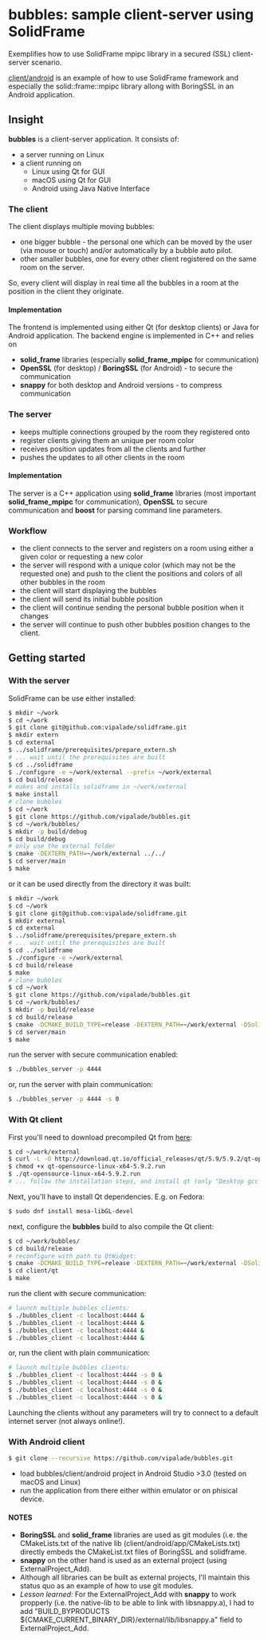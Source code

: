 # bubbles: sample client-server using SolidFrame

Exemplifies how to use SolidFrame mpipc library in a secured (SSL) client-server scenario.

[client/android](client/android) is an example of how to use SolidFrame framework and especially the solid::frame::mpipc library allong with BoringSSL in an Android application.

## Insight

__bubbles__ is a client-server application. It consists of:
 * a server running on Linux
 * a client running on
   * Linux using Qt for GUI
   * macOS using Qt for GUI
   * Android using Java Native Interface

### The client

The client displays multiple moving bubbles:
 * one bigger bubble - the personal one which can be moved by the user (via mouse or touch) and/or automatically by a bubble auto pilot.
 * other smaller bubbles, one for every other client registered on the same room on the server.

So, every client will display in real time all the bubbles in a room at the position in the client they originate.

#### Implementation
The frontend is implemented using either Qt (for desktop clients) or Java for Android application.
The backend engine is implemented in C++ and relies on
 * **solid_frame** libraries (especially **solid_frame_mpipc** for communication)
 * **OpenSSL** (for desktop) / **BoringSSL** (for Android) - to secure the communication
 * **snappy** for both desktop and Android versions - to compress communication


### The server

 * keeps multiple connections grouped by the room they registered onto
 * register clients giving them an unique per room color
 * receives position updates from all the clients and further
 * pushes the updates to all other clients in the room 

#### Implementation

The server is a C++ application using **solid_frame** libraries (most important **solid_frame_mpipc** for communication), **OpenSSL** to secure communication and **boost** for parsing command line parameters.

### Workflow
 * the client connects to the server and registers on a room using either a given color or requesting a new color
 * the server will respond with a unique color (which may not be the requested one) and push to the client the positions and colors of all other bubbles in the room
 * the client will start displaying the bubbles
 * the client will send its initial bubble position
 * the client will continue sending the personal bubble position when it changes
 * the server will continue to push other bubbles position changes to the client.


## Getting started

### With the server

SolidFrame can be use either installed:

```bash
$ mkdir ~/work
$ cd ~/work
$ git clone git@github.com:vipalade/solidframe.git
$ mkdir extern
$ cd external
$ ../solidframe/prerequisites/prepare_extern.sh
# ... wait until the prerequisites are built
$ cd ../solidframe
$ ./configure -e ~/work/external --prefix ~/work/external
$ cd build/release
# makes and installs solidframe in ~/work/external
$ make install
# clone bubbles
$ cd ~/work
$ git clone https://github.com/vipalade/bubbles.git
$ cd ~/work/bubbles/
$ mkdir -p build/debug
$ cd build/debug
# only use the external folder
$ cmake -DEXTERN_PATH=~/work/external ../../
$ cd server/main
$ make
```
or it can be used directly from the directory it was built:

```bash
$ mkdir ~/work
$ cd ~/work
$ git clone git@github.com:vipalade/solidframe.git
$ mkdir external
$ cd external
$ ../solidframe/prerequisites/prepare_extern.sh
# ... wait until the prerequisites are built
$ cd ../solidframe
$ ./configure -e ~/work/external
$ cd build/release
$ make
# clone bubbles
$ cd ~/work
$ git clone https://github.com/vipalade/bubbles.git
$ cd ~/work/bubbles/
$ mkdir -p build/release
$ cd build/release
$ cmake -DCMAKE_BUILD_TYPE=release -DEXTERN_PATH=~/work/external -DSolidFrame_DIR=~/work/solidframe/build/release ../../
$ cd server/main
$ make

```

run the server with secure communication enabled:

```bash
$ ./bubbles_server -p 4444
```

or, run the server with plain communication:

```bash
$ ./bubbles_server -p 4444 -s 0
```


### With Qt client

First you'll need to download precompiled Qt from [here](http://download.qt.io/official_releases/qt/5.9/5.9.2/qt-opensource-linux-x64-5.9.2.run):

```bash
$ cd ~/work/external
$ curl -L -O http://download.qt.io/official_releases/qt/5.9/5.9.2/qt-opensource-linux-x64-5.9.2.run
$ chmod +x qt-opensource-linux-x64-5.9.2.run
$ ./qt-opensource-linux-x64-5.9.2.run
# ... follow the installation steps, and install qt (only "Desktop gcc 64-bit" is needed) in ~/work/external/qt/
```

Next, you'll have to install Qt dependencies. E.g. on Fedora:

```bash
$ sudo dnf install mesa-libGL-devel
```

next, configure the **bubbles** build to also compile the Qt client:

```bash
$ cd ~/work/bubbles/
$ cd build/release
# reconfigure with path to QtWidget:
$ cmake -DCMAKE_BUILD_TYPE=release -DEXTERN_PATH=~/work/external -DSolidFrame_DIR=~/work/solidframe/build/release -DQt5Widgets_DIR=~/work/external/qt/5.9.2/gcc_64/lib/cmake/Qt5Widgets ../../
$ cd client/qt
$ make
```

run the client with secure communication:

```bash
# launch multiple bubbles clients:
$ ./bubbles_client -c localhost:4444 &
$ ./bubbles_client -c localhost:4444 &
$ ./bubbles_client -c localhost:4444 &
$ ./bubbles_client -c localhost:4444 &
```
or, run the client with plain communication:

```bash
# launch multiple bubbles clients:
$ ./bubbles_client -c localhost:4444 -s 0 &
$ ./bubbles_client -c localhost:4444 -s 0 &
$ ./bubbles_client -c localhost:4444 -s 0 &
$ ./bubbles_client -c localhost:4444 -s 0 &
```

Launching the clients without any parameters will try to connect to a default internet server (not always online!).


### With Android client

```bash
$ git clone --recursive https://github.com/vipalade/bubbles.git
```

 * load bubbles/client/android project in Android Studio >3.0 (tested on macOS and Linux)
 * run the application from there either within emulator or on phisical device.
 
#### NOTES

 * **BoringSSL** and **solid_frame** libraries are used as git modules (i.e. the CMakeLists.txt of the native lib (client/android/app/CMakeLists.txt) directly embeds the CMakeList.txt files of BoringSSL and solidframe.
 * **snappy** on the other hand is used as an external project (using ExternalProject_Add).
 * Although all libraries can be built as external projects, I'll maintain this status quo as an example of how to use git modules.
 * _Lesson learned_: For the ExternalProject_Add with **snappy** to work propperly (i.e. the native-lib to be able to link with libsnappy.a), I had to add "BUILD_BYPRODUCTS ${CMAKE_CURRENT_BINARY_DIR}/external/lib/libsnappy.a" field to ExternalProject_Add.
 

